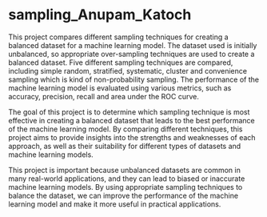 # sampling_Anupam_Katoch

This project compares different sampling techniques for creating a balanced dataset for a machine learning model. The dataset used is initially unbalanced, so appropriate over-sampling techniques are used to create a balanced dataset. Five different sampling techniques are compared, including simple random, stratified, systematic, cluster and convenience sampling which is kind of non-probability sampling. The performance of the machine learning model is evaluated using various metrics, such as accuracy, precision, recall and area under the ROC curve.

The goal of this project is to determine which sampling technique is most effective in creating a balanced dataset that leads to the best performance of the machine learning model. By comparing different techniques, this project aims to provide insights into the strengths and weaknesses of each approach, as well as their suitability for different types of datasets and machine learning models.

This project is important because unbalanced datasets are common in many real-world applications, and they can lead to biased or inaccurate machine learning models. By using appropriate sampling techniques to balance the dataset, we can improve the performance of the machine learning model and make it more useful in practical applications.

